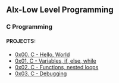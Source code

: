 ## Alx-Low Level Programming

### C Programming


#### PROJECTS:

- [0x00. C - Hello, World](https://github.com/iAdamo/alx-low_level_programming/tree/main/0x00-hello_world)
- [0x01. C - Variables, if, else, while](https://github.com/iAdamo/alx-low_level_programming/tree/main/0x01-variables_if_else_while)
- [0x02. C - Functions, nested loops](https://github.com/iAdamo/alx-low_level_programming/tree/main/0x02-functions_nested_loops)
- [0x03. C - Debugging](https://github.com/iAdamo/alx-low_level_programming/tree/main/0x03-debugging)
